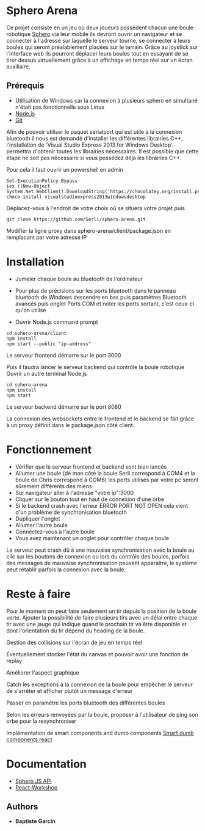# Sphero Arena

Ce projet consiste en un jeu où deux joueurs possèdent chacun une boule robotique [Sphero](http://www.sphero.com/sphero) 
via leur mobile ils devront ouvrir un navigateur et se connecter à l'adresse sur laquelle le serveur tourne, se connecter
à leurs boules qui seront préalablement placées sur le terrain. Grâce au joystick sur l'interface web ils pourront 
déplacer leurs boules tout en essayant de se tirer dessus virtuellement grâce à un affichage en temps réel sur un écran
auxiliaire. 


## Prérequis 
-  Utilisation de Windows car la connexion à plusieurs sphero en simultané n'était pas fonctionnelle sous Linux
- [Node.js](https://nodejs.org/en/) 
- [Git](https://git-for-windows.github.io/) 

Afin de pouvoir utiliser le paquet serialport qui est utile à la connexion bluetooth il nous est demandé d'installer 
les différentes librairies C++, l'installation de 'Visual Studio Express 2013 for Windows Desktop'.
permettra d'obtenir toutes les librairies nécessaires. Il est possible que cette étape ne soit pas nécessaire si vous
possédez déjà les librairies C++.

Pour cela il faut ouvrir un powershell en admin
```
Set-ExecutionPolicy Bypass 
iex ((New-Object System.Net.WebClient).DownloadString('https://chocolatey.org/install.ps1'))
choco install visualstudioexpress2013windowsdesktop 
```

Déplacez-vous à l'endroit de votre choix où se situera votre projet puis
```
git clone https://github.com/Serli/sphero-arena.git
```

Modifier la ligne proxy dans sphero-arena/client/package.json en remplacant par votre adresse IP

# Installation

- Jumeler chaque boule au bluetooth de l'ordinateur
- Pour plus de précisions sur les ports bluetooth dans le panneau bluetooth de Windows descendre en bas 
puis paramètres Bluetooth avancés puis onglet Ports COM et noter les ports sortant, c'est ceux-ci qu'on utilise

- Ouvrir Node.js command prompt
```
cd sphero-arena/client
npm install
npm start --public "ip-address"
```
Le serveur frontend démarre sur le port 3000

Puis il faudra lancer le serveur backend qui contrôle la boule robotique
Ouvrir un autre terminal Node.js

```
cd sphero-arena
npm install
npm start
```
Le serveur backend démarre sur le port 8080

La connexion des websockets entre le frontend et le backend se fait grâce à un proxy définit dans le package.json côté client.


# Fonctionnement 
- Vérifier que le serveur frontend et backend sont bien lancés
- Allumer une boule (de mon côté la boule Serli correspond à COM4 et la boule de Chris correspond à COM6) les ports
  utilisés par votre pc seront sûrement différents des miens.
- Sur navigateur aller à l'adresse "votre ip":3000
- Cliquer sur le bouton tout en haut de connexion d'une orbe
- Si le backend crash avec l'erreur ERROR PORT NOT OPEN cela vient d'un problème de synchronisation bluetooth
- Dupliquer l'onglet
- Allumer l'autre boule
- Connectez-vous à l'autre boule
- Vous avez maintenant un onglet pour contrôler chaque boule

Le serveur peut crash dû à une mauvaise synchronisation avec la boule au clic sur les boutons de connexion ou lors du
contrôle des boules, parfois des messages de mauvaise synchronisation peuvent apparaître, le système peut rétablir parfois
la connexion avec la boule.


# Reste à faire

Pour le moment on peut faire seulement un tir depuis la position de la boule verte.
Ajouter la possibilité de faire plusieurs tirs avec un délai entre chaque tir
 avec une jauge qui indique quand le prochain tir va être disponible et dont l'orientation du tir dépend
 du heading de la boule.

Gestion des collisions sur l'écran de jeu en temps réel

Éventuellement stocker l'état du canvas et pouvoir avoir une fonction de replay

Améliorer l'aspect graphique

Catch les exceptions à la connexion de la boule pour empêcher le serveur de s'arrêter et afficher plutôt un message d'erreur

Passer en paramètre les ports bluetooth des différentes boules

Selon les erreurs renvoyées par la boule, proposer à l'utilisateur de ping son orbe pour la resynchroniser

Implémentation de smart components and dumb components [Smart dumb components react](https://jaketrent.com/post/smart-dumb-components-react/)

# Documentation 
* [Sphero JS API](https://sdk.sphero.com/community-apis/javascript-sdk/) 
* [React-Workshop](https://github.com/react-bootcamp/react-workshop)

## Authors

* **Baptiste Garcin**
